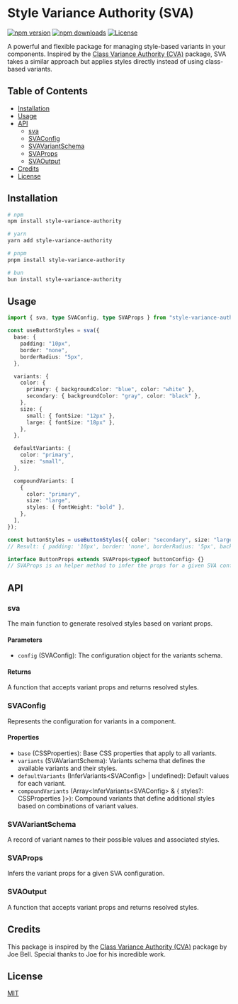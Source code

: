 # Style Variance Authority (SVA)

[![npm version][npm-version-src]][npm-version-href]
[![npm downloads][npm-downloads-src]][npm-downloads-href]
[![License][license-src]][license-href]

A powerful and flexible package for managing style-based variants in your components. Inspired by the [Class Variance Authority (CVA)](https://github.com/joe-bell/cva) package, SVA takes a similar approach but applies styles directly instead of using class-based variants.

## Table of Contents

- [Installation](#installation)
- [Usage](#usage)
- [API](#api)
  - [sva](#sva)
  - [SVAConfig](#svaconfig)
  - [SVAVariantSchema](#svavariantschema)
  - [SVAProps](#svaprops)
  - [SVAOutput](#svaoutput)
- [Credits](#credits)
- [License](#license)

## Installation

```sh
# npm
npm install style-variance-authority

# yarn
yarn add style-variance-authority

# pnpm
pnpm install style-variance-authority

# bun
bun install style-variance-authority
```

## Usage

```typescript
import { sva, type SVAConfig, type SVAProps } from "style-variance-authority";

const useButtonStyles = sva({
  base: {
    padding: "10px",
    border: "none",
    borderRadius: "5px",
  },

  variants: {
    color: {
      primary: { backgroundColor: "blue", color: "white" },
      secondary: { backgroundColor: "gray", color: "black" },
    },
    size: {
      small: { fontSize: "12px" },
      large: { fontSize: "18px" },
    },
  },

  defaultVariants: {
    color: "primary",
    size: "small",
  },

  compoundVariants: [
    {
      color: "primary",
      size: "large",
      styles: { fontWeight: "bold" },
    },
  ],
});

const buttonStyles = useButtonStyles({ color: "secondary", size: "large" });
// Result: { padding: '10px', border: 'none', borderRadius: '5px', backgroundColor: 'gray', color: 'black', fontSize: '18px' }

interface ButtonProps extends SVAProps<typeof buttonConfig> {}
// SVAProps is an helper method to infer the props for a given SVA configuration
```

## API

### sva

The main function to generate resolved styles based on variant props.

#### Parameters

- `config` (SVAConfig): The configuration object for the variants schema.

#### Returns

A function that accepts variant props and returns resolved styles.

### SVAConfig

Represents the configuration for variants in a component.

#### Properties

- `base` (CSSProperties): Base CSS properties that apply to all variants.
- `variants` (SVAVariantSchema): Variants schema that defines the available variants and their styles.
- `defaultVariants` (InferVariants<SVAConfig<T>> | undefined): Default values for each variant.
- `compoundVariants` (Array<InferVariants<SVAConfig<T>> & { styles?: CSSProperties }>): Compound variants that define additional styles based on combinations of variant values.

### SVAVariantSchema

A record of variant names to their possible values and associated styles.

### SVAProps

Infers the variant props for a given SVA configuration.

### SVAOutput

A function that accepts variant props and returns resolved styles.

## Credits

This package is inspired by the [Class Variance Authority (CVA)](https://github.com/joe-bell/cva) package by Joe Bell. Special thanks to Joe for his incredible work.

## License

[MIT](LICENSE)

<!-- Badges -->
[npm-version-src]: https://img.shields.io/npm/v/style-variance-authority/latest.svg?style=flat&colorA=18181B&colorB=28CF8D
[npm-version-href]: https://npmjs.com/package/style-variance-authority
[npm-downloads-src]: https://img.shields.io/npm/dm/style-variance-authority.svg?style=flat&colorA=18181B&colorB=28CF8D
[npm-downloads-href]: https://npmjs.com/package/style-variance-authority
[license-src]: https://img.shields.io/npm/l/style-variance-authority.svg?style=flat&colorA=18181B&colorB=28CF8D
[license-href]: https://npmjs.com/package/style-variance-authority
